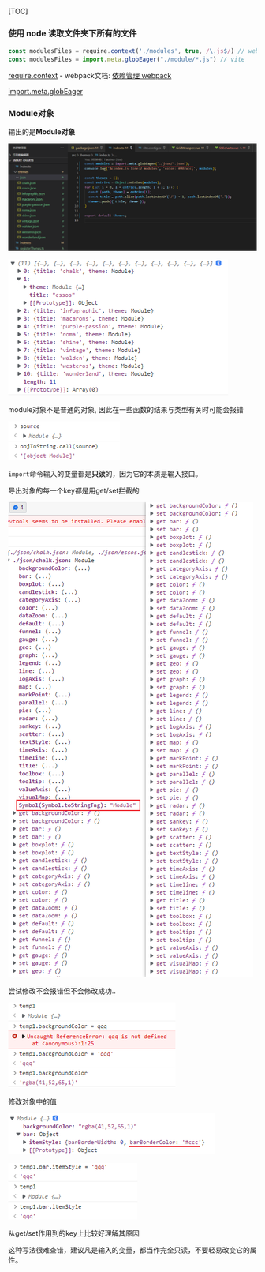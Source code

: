 [TOC]

### 使用 node 读取文件夹下所有的文件

```js
const modulesFiles = require.context('./modules', true, /\.js$/) // webpack
const modulesFiles = import.meta.globEager("./module/*.js") // vite
```

[require.context](../_202003/~20200318.md) - webpack文档: [依赖管理 webpack ](https://webpack.docschina.org/guides/dependency-management/#requirecontext)

[import.meta.globEager](https://cn.vitejs.dev/guide/features.html#glob-import)



### Module对象

输出的是**Module对象**

![image-20220607110906266](./imgs/image-20220607110906266.png)

![image-20220607111003558](./imgs/image-20220607111003558.png)

module对象不是普通的对象, 因此在一些函数的结果与类型有关时可能会报错

![image-20220607111205090](./imgs/image-20220607111205090.png)



`import`命令输入的变量都是**只读**的，因为它的本质是输入接口。

导出对象的每一个key都是用get/set拦截的

![image-20220607112358827](./imgs/image-20220607112358827.png)

尝试修改不会报错但不会修改成功..

![image-20220607112503828](./imgs/image-20220607112503828.png)



修改对象中的值

![image-20220607112600189](./imgs/image-20220607112600189.png)

![image-20220607112628185](./imgs/image-20220607112628185.png)

从get/set作用到的key上比较好理解其原因

这种写法很难查错，建议凡是输入的变量，都当作完全只读，不要轻易改变它的属性。
